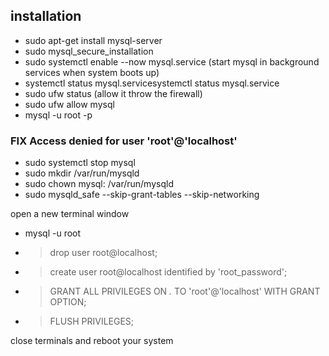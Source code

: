## installation
- sudo apt-get install mysql-server
- sudo mysql_secure_installation
- sudo systemctl enable --now mysql.service (start mysql in background services when system boots up)
- systemctl status mysql.servicesystemctl status mysql.service
- sudo ufw status (allow it throw the firewall)
- sudo ufw allow mysql
- mysql -u root -p

### FIX Access denied for user 'root'@'localhost'
- sudo systemctl stop mysql
- sudo mkdir /var/run/mysqld
- sudo chown mysql: /var/run/mysqld
- sudo mysqld_safe --skip-grant-tables --skip-networking

open a new terminal window

- mysql -u root
- > drop user root@localhost;
- > create user root@localhost identified by 'root_password';
- > GRANT ALL PRIVILEGES ON *.* TO 'root'@'localhost' WITH GRANT OPTION;
- > FLUSH PRIVILEGES;

close terminals and reboot your system
